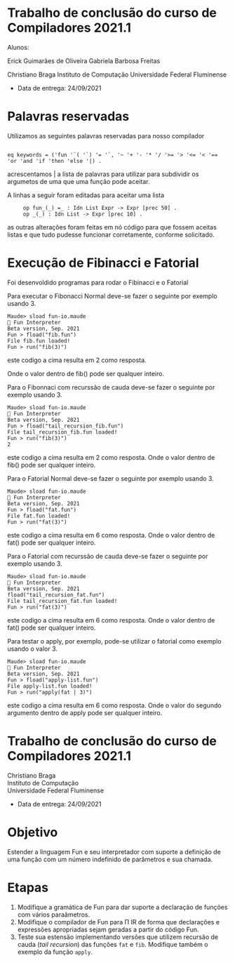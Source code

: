 # Trabalho de conclusão do curso de Compiladores 2021.1

Alunos:

Erick Guimarães de Oliveira
Gabriela Barbosa Freitas

Christiano Braga
Instituto de Computação
Universidade Federal Fluminense

- Data de entrega: 24/09/2021


# Palavras reservadas

Utilizamos as seguintes palavras reservadas para nosso compilador

```

eq keywords = ('fun '`( '`) '= '`, '~ '+ '- '* '/ '>= '> '<= '< '== 'or 'and 'if 'then 'else '|) .

```

acrescentamos | a lista de palavras para utilizar para subdividir os argumetos de uma que uma função pode aceitar.

A linhas a seguir foram editadas para aceitar uma lista 

```
     op fun_(_) =_ : Idn List Expr -> Expr [prec 50] .
     op _(_) : Idn List -> Expr [prec 10] . 
```

as outras alterações foram feitas em nó código para que fossem aceitas listas e que tudo pudesse funcionar corretamente, conforme solicitado.

# Execução de Fibinacci e Fatorial

Foi desenvoldido programas para rodar o Fibinacci e o Fatorial

Para executar o Fibonacci Normal deve-se fazer o seguinte por exemplo usando 3.

```
Maude> sload fun-io.maude
🎉 Fun Interpreter
Beta version, Sep. 2021
Fun > fload("fib.fun")
File fib.fun loaded!
Fun > run("fib(3)")

````
este codigo a cima resulta em 2 como resposta.

Onde o valor dentro de fib() pode ser qualquer inteiro.

Para o Fibonnaci com recurssão de cauda deve-se fazer o seguinte por exemplo usando 3. 

```
Maude> sload fun-io.maude
🎉 Fun Interpreter
Beta version, Sep. 2021
Fun > fload("tail_recursion_fib.fun")
File tail_recursion_fib.fun loaded!
Fun > run("fib(3)")
2
```

este codigo a cima resulta em 2 como resposta.
Onde o valor dentro de fib() pode ser qualquer inteiro.

Para o Fatorial Normal deve-se fazer o seguinte por exemplo usando 3.

```
Maude> sload fun-io.maude
🎉 Fun Interpreter
Beta version, Sep. 2021
Fun > fload("fat.fun")
File fat.fun loaded!
Fun > run("fat(3)")

````

este codigo a cima resulta em 6 como resposta.
Onde o valor dentro de fat() pode ser qualquer inteiro.


Para o Fatorial com recurssão de cauda deve-se fazer o seguinte por exemplo usando 3. 

```
Maude> sload fun-io.maude
🎉 Fun Interpreter
Beta version, Sep. 2021
fload("tail_recursion_fat.fun")
File tail_recursion_fat.fun loaded!
Fun > run("fat(3)")

````

este codigo a cima resulta em 6 como resposta.
Onde o valor dentro de fat() pode ser qualquer inteiro.


Para testar o apply, por exemplo, pode-se utilizar o fatorial como exemplo usando o valor 3.

```
Maude> sload fun-io.maude
🎉 Fun Interpreter
Beta version, Sep. 2021
Fun > fload("apply-list.fun")
File apply-list.fun loaded!
Fun > run("apply(fat | 3)")

````

este codigo a cima resulta em 6 como resposta.
Onde o valor do segundo argumento dentro de apply pode ser qualquer inteiro.

# Trabalho de conclusão do curso de Compiladores 2021.1

Christiano Braga  
Instituto de Computação  
Universidade Federal Fluminense

- Data de entrega: 24/09/2021

# Objetivo

Estender a linguagem Fun e seu interpretador com suporte a definição
de uma função com um número indefinido de parâmetros e sua chamada.

# Etapas

1. Modifique a gramática de Fun para dar suporte a declaração de
   funções com vários paraâmetros.
2. Modifique o compilador de Fun para Π IR de forma que declarações e
   expressões apropriadas sejam geradas a partir do código Fun.
3. Teste sua estensão implementando versões que utilizem recursão de
   cauda (_tail recursion_) das funções ```fat``` e ```fib```. Modifique também o
   exemplo da função ```apply```.